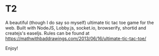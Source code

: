# T2
A beautiful (though I do say so myself) ultimate tic tac toe game for the web. Built with NodeJS, Lobby.js, socket.io, browserify, shortid and createjs's easeljs. Rules can be found at https://mathwithbaddrawings.com/2013/06/16/ultimate-tic-tac-toe/

Enjoy!
